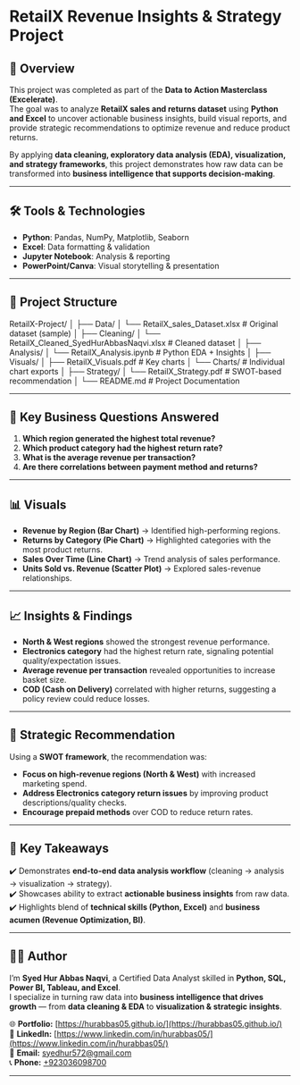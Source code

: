 # RetailX Revenue Insights & Strategy Project  

## 📌 Overview  
This project was completed as part of the **Data to Action Masterclass (Excelerate)**.  
The goal was to analyze **RetailX sales and returns dataset** using **Python and Excel** to uncover actionable business insights, build visual reports, and provide strategic recommendations to optimize revenue and reduce product returns.  

By applying **data cleaning, exploratory data analysis (EDA), visualization, and strategy frameworks**, this project demonstrates how raw data can be transformed into **business intelligence that supports decision-making**.  

---

## 🛠 Tools & Technologies  
- **Python**: Pandas, NumPy, Matplotlib, Seaborn  
- **Excel**: Data formatting & validation  
- **Jupyter Notebook**: Analysis & reporting  
- **PowerPoint/Canva**: Visual storytelling & presentation  

---

## 📂 Project Structure  
RetailX-Project/
│
├── Data/
│ └── RetailX_sales_Dataset.xlsx # Original dataset (sample)
│
├── Cleaning/
│ └── RetailX_Cleaned_SyedHurAbbasNaqvi.xlsx # Cleaned dataset
│
├── Analysis/
│ └── RetailX_Analysis.ipynb # Python EDA + Insights
│
├── Visuals/
│ ├── RetailX_Visuals.pdf # Key charts
│ └── Charts/ # Individual chart exports
│
├── Strategy/
│ └── RetailX_Strategy.pdf # SWOT-based recommendation
│
└── README.md # Project Documentation


---

## 🔎 Key Business Questions Answered  
1. **Which region generated the highest total revenue?**  
2. **Which product category had the highest return rate?**  
3. **What is the average revenue per transaction?**  
4. **Are there correlations between payment method and returns?**  

---

## 📊 Visuals  
- **Revenue by Region (Bar Chart)** → Identified high-performing regions.  
- **Returns by Category (Pie Chart)** → Highlighted categories with the most product returns.  
- **Sales Over Time (Line Chart)** → Trend analysis of sales performance.  
- **Units Sold vs. Revenue (Scatter Plot)** → Explored sales-revenue relationships.  

---

## 📈 Insights & Findings  
- **North & West regions** showed the strongest revenue performance.  
- **Electronics category** had the highest return rate, signaling potential quality/expectation issues.  
- **Average revenue per transaction** revealed opportunities to increase basket size.  
- **COD (Cash on Delivery)** correlated with higher returns, suggesting a policy review could reduce losses.  

---

## 🎯 Strategic Recommendation  
Using a **SWOT framework**, the recommendation was:  

- **Focus on high-revenue regions (North & West)** with increased marketing spend.  
- **Address Electronics category return issues** by improving product descriptions/quality checks.  
- **Encourage prepaid methods** over COD to reduce return rates.  

---

## 🚀 Key Takeaways  
✔️ Demonstrates **end-to-end data analysis workflow** (cleaning → analysis → visualization → strategy).  
✔️ Showcases ability to extract **actionable business insights** from raw data.  
✔️ Highlights blend of **technical skills (Python, Excel)** and **business acumen (Revenue Optimization, BI)**.  

---

## 🙋‍♂️ Author       
I’m **Syed Hur Abbas Naqvi**, a Certified Data Analyst skilled in **Python, SQL, Power BI, Tableau, and Excel**.  
I specialize in turning raw data into **business intelligence that drives growth** — from **data cleaning & EDA** to **visualization & strategic insights**.  

🌐 **Portfolio:** [https://hurabbas05.github.io/](https://hurabbas05.github.io/)  
🔗 **LinkedIn:**  [https://www.linkedin.com/in/hurabbas05/](https://www.linkedin.com/in/hurabbas05/)  
📧 **Email:**     [syedhur572@gmail.com](mailto:syedhur572@gmail.com)  
📞 **Phone:**     [+923036098700](tel:+923036098700)

---
